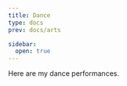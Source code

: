 ```yaml
---
title: Dance
type: docs
prev: docs/arts

sidebar:
  open: true
---
```


Here are my dance performances.
